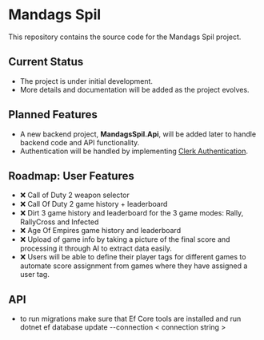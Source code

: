 # Mandags Spil

This repository contains the source code for the Mandags Spil project.

## Current Status

- The project is under initial development.
- More details and documentation will be added as the project evolves.

## Planned Features

- A new backend project, **MandagsSpil.Api**, will be added later to handle backend code and API functionality.
- Authentication will be handled by implementing [Clerk Authentication](https://clerk.com).

## Roadmap: User Features

- ❌ Call of Duty 2 weapon selector
- ❌ Call Of Duty 2 game history + leaderboard
- ❌ Dirt 3 game history and leaderboard for the 3 game modes: Rally, RallyCross and Infected
- ❌ Age Of Empires game history and leaderboard
- ❌ Upload of game info by taking a picture of the final score and processing it through AI to extract data easily. 
- ❌ Users will be able to define their player tags for different games to automate score assignment from games where they have assigned a user tag. 

## API
- to run migrations make sure that Ef Core tools are installed and run  dotnet ef database update --connection < connection string >